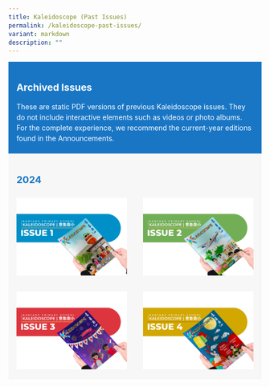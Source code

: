 ```yaml
---
title: Kaleidoscope (Past Issues)
permalink: /kaleidoscope-past-issues/
variant: markdown
description: ""
---
```

<div style="background-color: #1976C5; padding: 1.25rem 0; color: white;">
  <div style="max-width: 1140px; margin: 0 auto; padding: 0 1rem;">
    <p style="font-size: 1.2rem; font-weight: bold; margin-bottom: 1rem;">Archived Issues</p>
    <p style="line-height: 1.5; margin: 0;">
      These are static PDF versions of previous Kaleidoscope issues. They do not include interactive elements such as videos or photo albums. For the complete experience, we recommend the current-year editions found in the Announcements.
    </p>
  </div>
</div>

<div style="background-color: #F7F7F7; padding: 1.25rem 0;">
  <div style="max-width: 1140px; margin: 0 auto; padding: 0 1rem;">
    <p style="color: #1976C5; font-weight: bold; font-size: 1.2rem; margin-bottom: 1.5rem;">2024</p>
    <div style="display: flex; flex-wrap: wrap; gap: 2rem;">
    <div style="flex: 0 0 calc(50% - 1rem); min-width: 200px;">
       <a target="_blank" href="https://go.gov.sg/kldcp2024issue1">
  <img style="width: 100%; height: auto; display: block;" alt="2024 Issue 1 Thumbnail" src="/images/KD24_Issue1_Thumbnail.jpg">
</a>
      </div>
      <div style="flex: 0 0 calc(50% - 1rem); min-width: 200px;">
       <a target="_blank" href="https://go.gov.sg/kldcppastissue2">
  <img style="width: 100%; height: auto; display: block;" alt="2024 Issue 2 Thumbnail" src="/images/KD24_Issue2_Thumbnail.jpg">
</a>
      </div>
<div style="flex: 0 0 calc(50% - 1rem); min-width: 200px;">
  <a target="_blank" href="https://go.gov.sg/kldcppastissue3">
    <img style="width: 100%; height: auto; display: block;" alt="2024 Issue 3 Thumbnail" src="/images/KD24_Issue3_Thumbnail.jpg">
  </a>
</div>
      <div style="flex: 0 0 calc(50% - 1rem); min-width: 200px;">
  <a target="_blank" href="https://go.gov.sg/kldcppastissue4">
    <img style="width: 100%; height: auto; display: block;" alt="2024 Issue 4 Thumbnail" src="/images/KD24_Issue4_Thumbnail.jpg">
  </a>
</div>
    </div>
  </div>
</div>